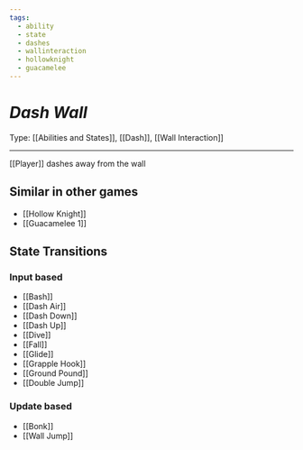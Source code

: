 ```yaml
---
tags:
  - ability
  - state
  - dashes
  - wallinteraction
  - hollowknight
  - guacamelee
---
```

# _Dash Wall_

Type: [[Abilities and States]], [[Dash]], [[Wall Interaction]]

----


[[Player]] dashes away from the wall


## Similar in other games

* [[Hollow Knight]]
* [[Guacamelee 1]]


## State Transitions

### Input based

* [[Bash]]
* [[Dash Air]]
* [[Dash Down]]
* [[Dash Up]]
* [[Dive]]
* [[Fall]]
* [[Glide]]
* [[Grapple Hook]]
* [[Ground Pound]]
* [[Double Jump]]

### Update based

* [[Bonk]]
* [[Wall Jump]]